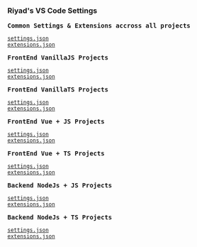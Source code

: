 ### Riyad's VS Code Settings

<samp><b>Common Settings & Extensions accross all projects</b></samp>

[`settings.json`](./CommonSettingsExtensions/settings.json)<br>
[`extensions.json`](./CommonSettingsExtensions/extensions.json)

<samp><b>FrontEnd VanillaJS Projects</b></samp>

[`settings.json`](./CommonSettingsExtensions/settings.json)<br>
[`extensions.json`](./CommonSettingsExtensions/extensions.json)

<samp><b>FrontEnd VanillaTS Projects</b></samp>

[`settings.json`](./CommonSettingsExtensions/settings.json)<br>
[`extensions.json`](./CommonSettingsExtensions/extensions.json)

<samp><b>FrontEnd Vue + JS Projects</b></samp>

[`settings.json`](./CommonSettingsExtensions/settings.json)<br>
[`extensions.json`](./CommonSettingsExtensions/extensions.json)

<samp><b>FrontEnd Vue + TS Projects</b></samp>

[`settings.json`](./CommonSettingsExtensions/settings.json)<br>
[`extensions.json`](./CommonSettingsExtensions/extensions.json)

<samp><b>Backend NodeJs + JS Projects</b></samp>

[`settings.json`](./CommonSettingsExtensions/settings.json)<br>
[`extensions.json`](./CommonSettingsExtensions/extensions.json)

<samp><b>Backend NodeJs + TS Projects</b></samp>

[`settings.json`](./CommonSettingsExtensions/settings.json)<br>
[`extensions.json`](./CommonSettingsExtensions/extensions.json)
